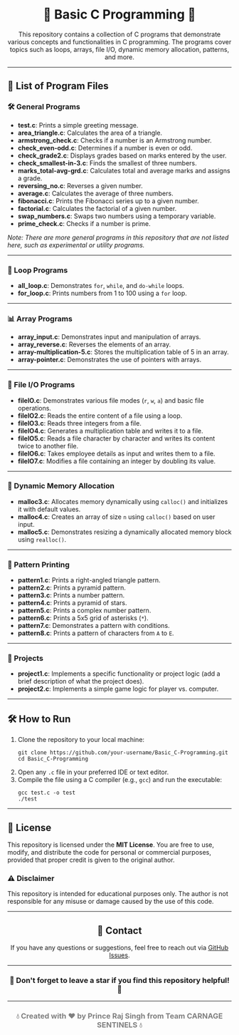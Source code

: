 <h1 align="center">🌟 Basic C Programming 🌟</h1>

<p align="center">
This repository contains a collection of C programs that demonstrate various concepts and functionalities in C programming. The programs cover topics such as loops, arrays, file I/O, dynamic memory allocation, patterns, and more.
</p>

---

<h2>📂 List of Program Files</h2>

<h3>🛠️ General Programs</h3>
<ul>
  <li><b>test.c</b>: Prints a simple greeting message.</li>
  <li><b>area_triangle.c</b>: Calculates the area of a triangle.</li>
  <li><b>armstrong_check.c</b>: Checks if a number is an Armstrong number.</li>
  <li><b>check_even-odd.c</b>: Determines if a number is even or odd.</li>
  <li><b>check_grade2.c</b>: Displays grades based on marks entered by the user.</li>
  <li><b>check_smallest-in-3.c</b>: Finds the smallest of three numbers.</li>
  <li><b>marks_total-avg-grd.c</b>: Calculates total and average marks and assigns a grade.</li>
  <li><b>reversing_no.c</b>: Reverses a given number.</li>
  <li><b>average.c</b>: Calculates the average of three numbers.</li>
  <li><b>fibonacci.c</b>: Prints the Fibonacci series up to a given number.</li>
  <li><b>factorial.c</b>: Calculates the factorial of a given number.</li>
  <li><b>swap_numbers.c</b>: Swaps two numbers using a temporary variable.</li>
  <li><b>prime_check.c</b>: Checks if a number is prime.</li>
</ul>
<p><i>Note: There are more general programs in this repository that are not listed here, such as experimental or utility programs.</i></p>

---

<h3>🔁 Loop Programs</h3>
<ul>
  <li><b>all_loop.c</b>: Demonstrates <code>for</code>, <code>while</code>, and <code>do-while</code> loops.</li>
  <li><b>for_loop.c</b>: Prints numbers from 1 to 100 using a <code>for</code> loop.</li>
</ul>

---

<h3>📊 Array Programs</h3>
<ul>
  <li><b>array_input.c</b>: Demonstrates input and manipulation of arrays.</li>
  <li><b>array_reverse.c</b>: Reverses the elements of an array.</li>
  <li><b>array-multiplication-5.c</b>: Stores the multiplication table of 5 in an array.</li>
  <li><b>array-pointer.c</b>: Demonstrates the use of pointers with arrays.</li>
</ul>

---

<h3>📁 File I/O Programs</h3>
<ul>
  <li><b>fileIO.c</b>: Demonstrates various file modes (<code>r</code>, <code>w</code>, <code>a</code>) and basic file operations.</li>
  <li><b>fileIO2.c</b>: Reads the entire content of a file using a loop.</li>
  <li><b>fileIO3.c</b>: Reads three integers from a file.</li>
  <li><b>fileIO4.c</b>: Generates a multiplication table and writes it to a file.</li>
  <li><b>fileIO5.c</b>: Reads a file character by character and writes its content twice to another file.</li>
  <li><b>fileIO6.c</b>: Takes employee details as input and writes them to a file.</li>
  <li><b>fileIO7.c</b>: Modifies a file containing an integer by doubling its value.</li>
</ul>

---

<h3>🧮 Dynamic Memory Allocation</h3>
<ul>
  <li><b>malloc3.c</b>: Allocates memory dynamically using <code>calloc()</code> and initializes it with default values.</li>
  <li><b>malloc4.c</b>: Creates an array of size <code>n</code> using <code>calloc()</code> based on user input.</li>
  <li><b>malloc5.c</b>: Demonstrates resizing a dynamically allocated memory block using <code>realloc()</code>.</li>
</ul>

---

<h3>🎨 Pattern Printing</h3>
<ul>
  <li><b>pattern1.c</b>: Prints a right-angled triangle pattern.</li>
  <li><b>pattern2.c</b>: Prints a pyramid pattern.</li>
  <li><b>pattern3.c</b>: Prints a number pattern.</li>
  <li><b>pattern4.c</b>: Prints a pyramid of stars.</li>
  <li><b>pattern5.c</b>: Prints a complex number pattern.</li>
  <li><b>pattern6.c</b>: Prints a 5x5 grid of asterisks (<code>*</code>).</li>
  <li><b>pattern7.c</b>: Demonstrates a pattern with conditions.</li>
  <li><b>pattern8.c</b>: Prints a pattern of characters from <code>A</code> to <code>E</code>.</li>
</ul>

---

<h3>🚀 Projects</h3>
<ul>
  <li><b>project1.c</b>: Implements a specific functionality or project logic (add a brief description of what the project does).</li>
  <li><b>project2.c</b>: Implements a simple game logic for player vs. computer.</li>
</ul>

---

<h2>🛠️ How to Run</h2>
<ol>
  <li>Clone the repository to your local machine:
    <pre><code>git clone https://github.com/your-username/Basic_C-Programming.git
cd Basic_C-Programming</code></pre>
  </li>
  <li>Open any <code>.c</code> file in your preferred IDE or text editor.</li>
  <li>Compile the file using a C compiler (e.g., <code>gcc</code>) and run the executable:
    <pre><code>gcc test.c -o test
./test</code></pre>
  </li>
</ol>

---

<h2>📜 License</h2>
<p>This repository is licensed under the <b>MIT License</b>. You are free to use, modify, and distribute the code for personal or commercial purposes, provided that proper credit is given to the original author.</p>

<h3>⚠️ Disclaimer</h3>
<p>This repository is intended for educational purposes only. The author is not responsible for any misuse or damage caused by the use of this code.</p>

---

<h2 align="center">📧 Contact</h2>
<p align="center">If you have any questions or suggestions, feel free to reach out via <a href="https://github.com/your-username/Basic_C-Programming/issues">GitHub Issues</a>.</p>

---

<h3 align="center">🌟 Don't forget to leave a star if you find this repository helpful! 🌟</h3>

---

<h3 align="center" style="color: gray;">
💧 Created with ❤️ by <b>Prince Raj Singh</b> from <b>Team CARNAGE SENTINELS</b> 💧
</h3>